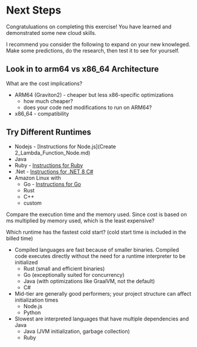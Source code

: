 # Next Steps
Congratuluations on completing this exercise! You have learned and demonstrated some new cloud skills.

I recommend you consider the following to expand on your new knowleged. Make some predictions, do the research, then test it to see for yourself.

## Look in to arm64 vs x86_64 Architecture
What are the cost implications?
- ARM64 (Graviton2) - cheaper but less x86-specific optimizations
  - how much cheaper?
  - does your code ned modifications to run on ARM64?
- x86_64 - compatibility

## Try Different Runtimes
- Nodejs - [Instructions for Node.js](Create 2_Lambda_Function_Node.md)
- Java
- Ruby - [Instructions for Ruby](2_Lambda_Function_Ruby.md)
- .Net - [Instructions for .NET 8 C#](2_Lambda_Function_DotNet.md)
- Amazon Linux with
  - Go - [Instructions for Go](2_Lambda_Function_Go.md)
  - Rust
  - C++
  - custom

Compare the execution time and the memory used. Since cost is based on ms multiplied by memory used, which is the least expensive?

Which runtime has the fastest cold start? (cold start time is included in the billed time)
- Compiled languages are fast because of smaller binaries. Compiled code executes directly without the need for a runtime interpreter to be initialized
  - Rust (small and efficient binaries)
  - Go (exceptionally suited for concurrency)
  - Java (with optimizations like GraalVM, not the default)
  - C#
- Mid-tier are generally good performers; your project structure can affect initialization times
  - Node.js
  - Python
- Slowest are interpreted languages that have multiple dependencies and Java
  - Java (JVM initialization, garbage collection)
  - Ruby
